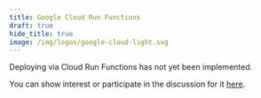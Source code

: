 ```yaml
---
title: Google Cloud Run Functions
draft: true
hide_title: true
image: /img/logos/google-cloud-light.svg
---
```


<DocHeaderHero title={frontMatter.title} image={frontMatter.image} />

Deploying via Cloud Run Functions has not yet been implemented.

You can show interest or participate in the discussion for it [here](https://github.com/pikku/pikku/issues/47).
